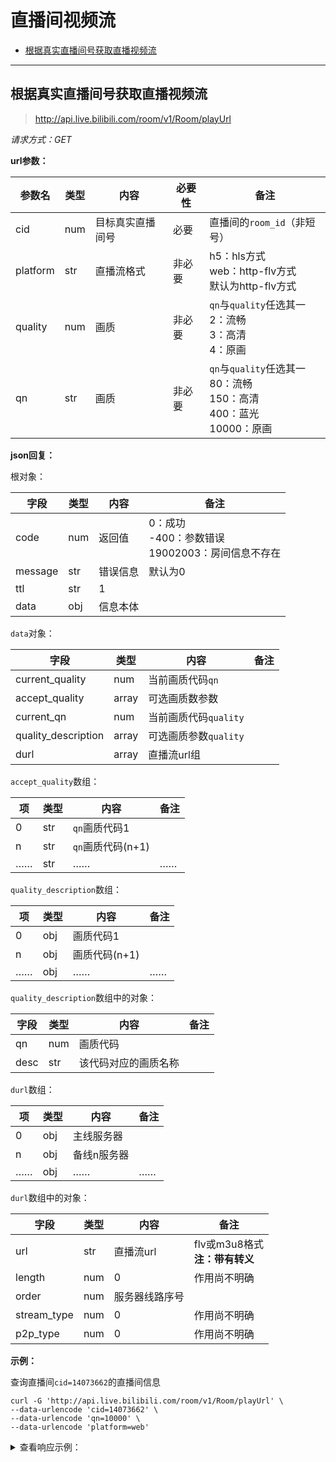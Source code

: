 # 直播间视频流

- [根据真实直播间号获取直播视频流](#根据真实直播间号获取直播视频流)

---

## 根据真实直播间号获取直播视频流

> http://api.live.bilibili.com/room/v1/Room/playUrl

*请求方式：GET*

**url参数：**

| 参数名 | 类型 | 内容        | 必要性 | 备注 |
| ------ | ---- | ----------- | ------ | ---- |
| cid    | num  | 目标真实直播间号 | 必要   |  直播间的`room_id`（非短号）  |
| platform    | str  | 直播流格式 | 非必要   |  h5：hls方式<br />web：http-flv方式<br />默认为http-flv方式  |
| quality    | num  | 画质 | 非必要   |  `qn`与`quality`任选其一<br />2：流畅<br />3：高清<br />4：原画  |
| qn    | str  | 画质 | 非必要   |  `qn`与`quality`任选其一<br />80：流畅<br />150：高清<br />400：蓝光<br />10000：原画  |

**json回复：**

根对象：

| 字段    | 类型 | 内容     | 备注                        |
| ------- | ---- | -------- | --------------------------- |
| code    | num  | 返回值   | 0：成功<br />-400：参数错误<br />19002003：房间信息不存在 |
| message | str  | 错误信息 | 默认为0                     |
| ttl | str  |  1 |                      |
| data    | obj  | 信息本体 |                             |


`data`对象：

| 字段           | 类型 | 内容          | 备注                     |
| -------------- | ---- | ------------- | ------------------------ |
| current_quality         | num  | 当前画质代码`qn` |                    |
| accept_quality         | array | 可选画质数参数 |                    |
| current_qn         | num  | 当前画质代码`quality` |                          |
| quality_description        | array | 可选画质参数`quality` |                 |
| durl        | array | 直播流url组 |                 |

`accept_quality`数组：

| 项   | 类型 | 内容              | 备注 |
| ---- | ---- | ----------------- | ---- |
| 0    | str  | `qn`画质代码1     |      |
| n    | str  | `qn`画质代码(n+1) |      |
| ……   | str  | ……                | ……   |

`quality_description`数组：

| 项   | 类型 | 内容          | 备注 |
| ---- | ---- | ------------- | ---- |
| 0    | obj  | 画质代码1     |      |
| n    | obj  | 画质代码(n+1) |      |
| ……   | obj  | ……            | ……   |

`quality_description`数组中的对象：

| 字段 | 类型 | 内容                 | 备注 |
| ---- | ---- | -------------------- | ---- |
| qn   | num  | 画质代码             |      |
| desc | str  | 该代码对应的画质名称 |      |

`durl`数组：

| 项   | 类型 | 内容        | 备注 |
| ---- | ---- | ----------- | ---- |
| 0    | obj  | 主线服务器  |      |
| n    | obj  | 备线n服务器 |      |
| ……   | obj  | ……          | ……   |

`durl`数组中的对象：

| 字段           | 类型 | 内容          | 备注                     |
| -------------- | ---- | ------------- | ------------------------ |
| url           | str | 直播流url          | flv或m3u8格式<br />**注：带有转义** |
| length           | num | 0         | 作用尚不明确 |
| order           | num | 服务器线路序号   |                      |
| stream_type           | num | 0         | 作用尚不明确 |
| p2p_type           | num | 0         | 作用尚不明确 |

**示例：**

查询直播间`cid=14073662`的直播间信息

```shell
curl -G 'http://api.live.bilibili.com/room/v1/Room/playUrl' \
--data-urlencode 'cid=14073662' \
--data-urlencode 'qn=10000' \
--data-urlencode 'platform=web'
```

<details>
<summary>查看响应示例：</summary>

```json
{
  "code": 0,
  "message": "0",
  "ttl": 1,
  "data": {
    "current_quality": 3,
    "accept_quality": [
      "4",
      "3",
      "2"
    ],
    "current_qn": 3,
    "quality_description": [
      {
        "qn": 4,
        "desc": "原画"
      },
      {
        "qn": 3,
        "desc": "高清"
      },
      {
        "qn": 2,
        "desc": "流畅"
      }
    ],
    "durl": [
      {
        "url": "https://d1--cn-gotcha04.bilivideo.com/live-bvc/601131/live_14073662_bs_3699814_1500.flv?cdn=cn-gotcha04&expires=1602496530&len=0&oi=1939228219&pt=&qn=150&trid=e6540d81a5d04c2ea459c46ebe77472a&sigparams=cdn,expires,len,oi,pt,qn,trid&sign=20e4ac695fbdd1d11d5dac4f93caa783&ptype=0&src=9&sl=1&order=1",
        "length": 0,
        "order": 1,
        "stream_type": 0,
        "p2p_type": 0
      },
      {
        "url": "https://d1--cn-gotcha01.bilivideo.com/live-bvc/757951/live_14073662_bs_3699814_1500.flv?cdn=cn-gotcha01&expires=1602496530&len=0&oi=1939228219&pt=&qn=150&trid=e6540d81a5d04c2ea459c46ebe77472a&sigparams=cdn,expires,len,oi,pt,qn,trid&sign=9deea67bb9e9c1f0fa3886a34aa09473&ptype=0&src=9&sl=1&order=2",
        "length": 0,
        "order": 2,
        "stream_type": 0,
        "p2p_type": 0
      },
      {
        "url": "https://d1--cn-gotcha04.bilivideo.com/live-bvc/982058/live_14073662_bs_3699814_1500.flv?cdn=cn-gotcha04&expires=1602496530&len=0&oi=1939228219&pt=&qn=150&trid=e6540d81a5d04c2ea459c46ebe77472a&sigparams=cdn,expires,len,oi,pt,qn,trid&sign=8753b270960034660184d975d86c0161&ptype=0&src=9&sl=1&order=3",
        "length": 0,
        "order": 3,
        "stream_type": 0,
        "p2p_type": 0
      },
      {
        "url": "https://d1--cn-gotcha04.bilivideo.com/live-bvc/139554/live_14073662_bs_3699814_1500.flv?cdn=cn-gotcha04&expires=1602496530&len=0&oi=1939228219&pt=&qn=150&trid=e6540d81a5d04c2ea459c46ebe77472a&sigparams=cdn,expires,len,oi,pt,qn,trid&sign=cf93474e923c9ba8288c45d954f81045&ptype=0&src=9&sl=1&order=4",
        "length": 0,
        "order": 4,
        "stream_type": 0,
        "p2p_type": 0
      }
    ]
  }
}
```

</details>